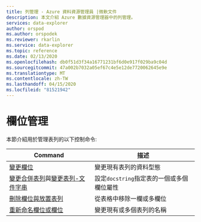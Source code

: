 ```yaml
---
title: 列管理 - Azure 資料資源管理員 |微軟文件
description: 本文介紹 Azure 數據資源管理器中的列管理。
services: data-explorer
author: orspod
ms.author: orspodek
ms.reviewer: rkarlin
ms.service: data-explorer
ms.topic: reference
ms.date: 02/13/2020
ms.openlocfilehash: db0f51d3f34a16771231bf6d0e917f029ba9c04d
ms.sourcegitcommit: 47a002b7032a05ef67c4e5e12de7720062645e9e
ms.translationtype: MT
ms.contentlocale: zh-TW
ms.lasthandoff: 04/15/2020
ms.locfileid: "81521942"
---
```

# <a name="columns-management"></a>欄位管理

本節介紹用於管理表列的以下控制命令:

|Command |描述 |
|------- | -------|
|[變更欄位](alter-column.md) |變更現有表列的資料型態 |
|[變更合併表列](alter-merge-table-column.md)與[變更表列-文件字串](alter-merge-table-column.md#alter-table-column-docstrings) | 設定`docstring`指定表的一個或多個欄位屬性
|[刪除欄位與放置表列](drop-column.md) |從表格中移除一欄或多欄位 |
|[重新命名欄位或欄位](rename-column.md) |變更現有或多個表列的名稱 |